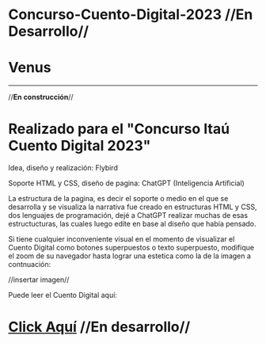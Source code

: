 # Concurso-Cuento-Digital-2023 //**En Desarrollo**//

# Venus
--------------------------------------------------------------------------------------------------------------------------------------------------------------------------------------------------------------------------------------------------------------------------------------
//**En construcción**//

# Realizado para el "Concurso Itaú Cuento Digital 2023"

Idea, diseño y realización: Flybird

Soporte HTML y CSS, diseño de pagina: ChatGPT (Inteligencia Artificial)

La estructura de la pagina, es decir el soporte o medio en el que se desarrolla y se visualiza la narrativa fue creado en estructuras HTML y CSS, dos lenguajes de programación, dejé a ChatGPT realizar muchas de esas estructucturas, las cuales luego edite en base al diseño que había pensado.

Si tiene cualquier inconveniente visual en el momento de visualizar el Cuento Digital como botones superpuestos o texto superpuesto, modifique el zoom de su navegador hasta lograr una estetica como la de la imagen a contnuación: 

//insertar imagen//


Puede leer el Cuento Digital aquí:

# [Click Aquí](https://fedelpx.github.io/Concurso-Cuento-Digital-2023/) //**En desarrollo**//



